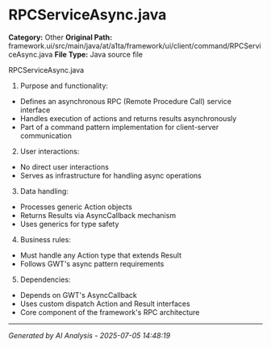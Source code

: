 # RPCServiceAsync.java

**Category:** Other
**Original Path:** framework.ui/src/main/java/at/a1ta/framework/ui/client/command/RPCServiceAsync.java
**File Type:** Java source file

RPCServiceAsync.java
1. Purpose and functionality:
- Defines an asynchronous RPC (Remote Procedure Call) service interface
- Handles execution of actions and returns results asynchronously
- Part of a command pattern implementation for client-server communication

2. User interactions:
- No direct user interactions
- Serves as infrastructure for handling async operations

3. Data handling:
- Processes generic Action<T> objects
- Returns Results via AsyncCallback mechanism
- Uses generics for type safety

4. Business rules:
- Must handle any Action type that extends Result
- Follows GWT's async pattern requirements

5. Dependencies:
- Depends on GWT's AsyncCallback
- Uses custom dispatch Action and Result interfaces
- Core component of the framework's RPC architecture

---
*Generated by AI Analysis - 2025-07-05 14:48:19*
